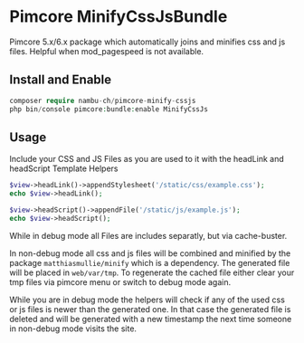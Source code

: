 # Pimcore MinifyCssJsBundle
Pimcore 5.x/6.x package which automatically joins and minifies css and js files. Helpful when mod_pagespeed 
is not available.

## Install and Enable

```php
composer require nambu-ch/pimcore-minify-cssjs
php bin/console pimcore:bundle:enable MinifyCssJs
```

## Usage

Include your CSS and JS Files as you are used to it with the headLink and headScript Template Helpers

```php
$view->headLink()->appendStylesheet('/static/css/example.css');
echo $view->headLink();

$view->headScript()->appendFile('/static/js/example.js');
echo $view->headScript();
```

While in debug mode all Files are includes separatly, but via cache-buster.

In non-debug mode all css and js files will be combined and minified by the package `matthiasmullie/minify`
which is a dependency. The generated file will be placed in `web/var/tmp`. To regenerate the cached file 
either clear your tmp files via pimcore menu or switch to debug mode again.

While you are in debug mode the helpers will check if any of the used css or js files is newer than the
generated one. In that case the generated file is deleted and will be generated with a new timestamp
the next time someone in non-debug mode visits the site.